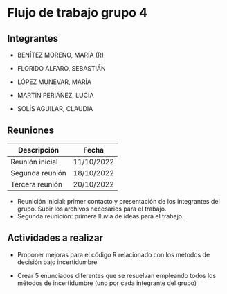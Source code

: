# Flujo de trabajo grupo 4

## Integrantes

* BENÍTEZ MORENO, MARÍA (R)

* FLORIDO ALFARO, SEBASTIÁN

* LÓPEZ MUNEVAR, MARÍA

* MARTÍN PERIÁÑEZ, LUCÍA

* SOLÍS AGUILAR, CLAUDIA

## Reuniones

| Descripción | Fecha |
|-------------|-------|
| Reunión inicial | 11/10/2022 |
| Segunda reunión | 18/10/2022 |
| Tercera reunión | 20/10/2022 |

* Reunición inicial: primer contacto y presentación de los integrantes del grupo. Subir los archivos necesarios para el trabajo.
* Segunda reunición: primera lluvia de ideas para el trabajo.


## Actividades a realizar

* Proponer mejoras para el código R relacionado con los métodos de decisión bajo incertidumbre

* Crear 5 enunciados diferentes que se resuelvan empleando todos los métodos de incertidumbre (uno por cada integrante del grupo)

